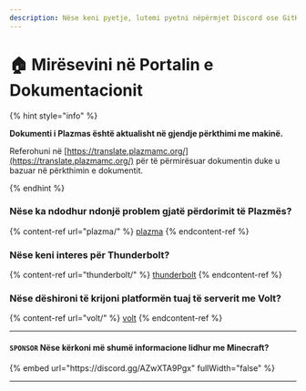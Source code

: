 ```yaml
---
description: Nëse keni pyetje, lutemi pyetni nëpërmjet Discord ose GitHub Issues.
---
```


# 🏠 Mirësevini në Portalin e Dokumentacionit

{% hint style="info" %}

**Dokumenti i Plazmas është aktualisht në gjendje përkthimi me makinë.**

Referohuni në [https://translate.plazmamc.org/](https://translate.plazmamc.org/) për të përmirësuar dokumentin duke u bazuar në përkthimin e dokumentit.

{% endhint %}

### Nëse ka ndodhur ndonjë problem gjatë përdorimit të Plazmës?

{% content-ref url="plazma/" %}
[plazma](plazma/)
{% endcontent-ref %}

### Nëse keni interes për Thunderbolt?

{% content-ref url="thunderbolt/" %}
[thunderbolt](thunderbolt/)
{% endcontent-ref %}

### Nëse dëshironi të krijoni platformën tuaj të serverit me Volt?

{% content-ref url="volt/" %}
[volt](volt/)
{% endcontent-ref %}

***

#### `SPONSOR` Nëse kërkoni më shumë informacione lidhur me Minecraft? <a href="#etc-1" id="etc-1"></a>

{% embed url="https\://discord.gg/AZwXTA9Pgx" fullWidth="false" %}

***
